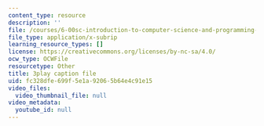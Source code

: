 ```yaml
---
content_type: resource
description: ''
file: /courses/6-00sc-introduction-to-computer-science-and-programming-spring-2011/fc328dfe699f5e1a92065b64e4c91e15_miw2CiKp1r0.vtt
file_type: application/x-subrip
learning_resource_types: []
license: https://creativecommons.org/licenses/by-nc-sa/4.0/
ocw_type: OCWFile
resourcetype: Other
title: 3play caption file
uid: fc328dfe-699f-5e1a-9206-5b64e4c91e15
video_files:
  video_thumbnail_file: null
video_metadata:
  youtube_id: null
---
```

